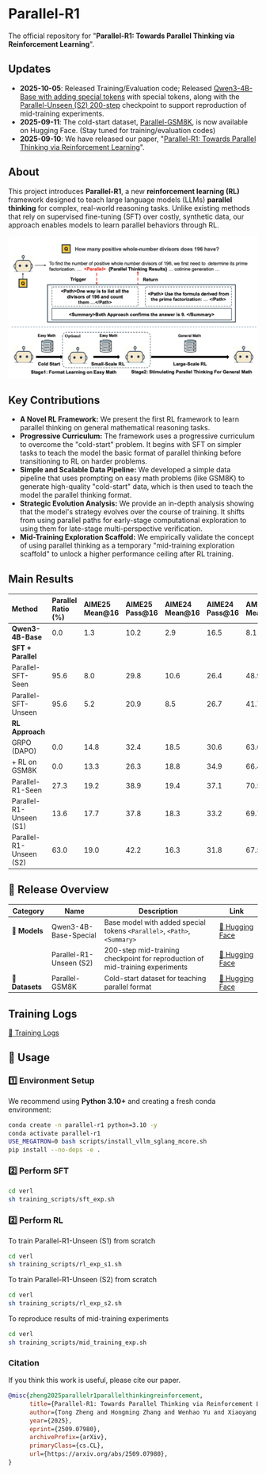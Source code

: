 
# **Parallel-R1**
The official repository for "**Parallel-R1: Towards Parallel Thinking via Reinforcement Learning**".

## **Updates**
* **2025-10-05**: Released Training/Evaluation code; Released [Qwen3-4B-Base with adding special tokens](https://huggingface.co/Parallel-R1) with special tokens, along with the [Parallel-Unseen (S2) 200-step](https://huggingface.co/Parallel-R1) checkpoint to support reproduction of mid-training experiments.
* **2025-09-11**: The cold-start dataset, [Parallel-GSM8K](https://huggingface.co/Parallel-R1), is now available on Hugging Face. (Stay tuned for training/evaluation codes)
* **2025-09-10**: We have released our paper, "[Parallel-R1: Towards Parallel Thinking via Reinforcement Learning](https://arxiv.org/abs/2509.07980)".

## **About**
This project introduces **Parallel-R1**, a new **reinforcement learning (RL)** framework designed to teach large language models (LLMs) **parallel thinking** for complex, real-world reasoning tasks. Unlike existing methods that rely on supervised fine-tuning (SFT) over costly, synthetic data, our approach enables models to learn parallel behaviors through RL.

![Parallel-R1框架图](./fig/framework.jpg)

## **Key Contributions**

* **A Novel RL Framework:** We present the first RL framework to learn parallel thinking on general mathematical reasoning tasks.
* **Progressive Curriculum:** The framework uses a progressive curriculum to overcome the "cold-start" problem. It begins with SFT on simpler tasks to teach the model the basic format of parallel thinking before transitioning to RL on harder problems.
* **Simple and Scalable Data Pipeline:** We developed a simple data pipeline that uses prompting on easy math problems (like GSM8K) to generate high-quality "cold-start" data, which is then used to teach the model the parallel thinking format.
* **Strategic Evolution Analysis:** We provide an in-depth analysis showing that the model's strategy evolves over the course of training. It shifts from using parallel paths for early-stage computational exploration to using them for late-stage multi-perspective verification.
* **Mid-Training Exploration Scaffold:** We empirically validate the concept of using parallel thinking as a temporary "mid-training exploration scaffold" to unlock a higher performance ceiling after RL training.

## **Main Results**

| Method | Parallel Ratio (%) | AIME25 Mean@16 | AIME25 Pass@16 | AIME24 Mean@16 | AIME24 Pass@16 | AMC23 Mean@16 | AMC23 Pass@16 | MATH Mean@1 | Avg. |
| :--- | :--- | :--- | :--- | :--- | :--- | :--- | :--- | :--- | :--- |
| **Qwen3-4B-Base** | 0.0 | 1.3 | 10.2 | 2.9 | 16.5 | 8.1 | 51.2 | 13.9 | 6.6 |
| **SFT + Parallel** | | | | | | | | | |
| Parallel-SFT-Seen | 95.6 | 8.0 | 29.8 | 10.6 | 26.4 | 48.9 | 79.2 | 76.6 | 36.0 |
| Parallel-SFT-Unseen | 95.6 | 5.2 | 20.9 | 8.5 | 26.7 | 41.7 | 80.1 | 71.5 | 31.7 |
| **RL Approach** | | | | | | | | | |
| GRPO (DAPO) | 0.0 | 14.8 | 32.4 | 18.5 | 30.6 | 63.6 | 85.1 | 83.5 | 45.1 |
| + RL on GSM8K | 0.0 | 13.3 | 26.3 | 18.8 | 34.9 | 66.4 | 82.2 | 82.6 | 45.3 |
| Parallel-R1-Seen | 27.3 | 19.2 | 38.9 | 19.4 | 37.1 | 70.5 | 85.0 | 86.7 | 48.9 |
| Parallel-R1-Unseen (S1) | 13.6 | 17.7 | 37.8 | 18.3 | 33.2 | 69.7 | 88.9 | 82.6 | 47.1 |
| Parallel-R1-Unseen (S2) | 63.0 | 19.0 | 42.2 | 16.3 | 31.8 | 67.5 | 91.5 | 84.5 | 46.8 |


## 🧱 Release Overview

| Category | Name | Description | Link |
|-----------|------|--------------|------|
| 🧠 **Models** | Qwen3-4B-Base-Special | Base model with added special tokens `<Parallel>`, `<Path>`, `<Summary>` | [🤗 Hugging Face](https://huggingface.co/Parallel-R1) |
|  | Parallel-R1-Unseen (S2) | 200-step mid-training checkpoint for reproduction of mid-training experiments| [🤗 Hugging Face](https://huggingface.co/Parallel-R1) |
| 📘 **Datasets** | Parallel-GSM8K | Cold-start dataset for teaching parallel format | [🤗 Hugging Face](https://huggingface.co/Parallel-R1) |

##  Training Logs



[🤗 Training Logs](https://api.wandb.ai/links/logical_reasoning/a538trv4)


## 🚀 Usage

### **1️⃣ Environment Setup**

We recommend using **Python 3.10+** and creating a fresh conda environment:

```bash
conda create -n parallel-r1 python=3.10 -y
conda activate parallel-r1
USE_MEGATRON=0 bash scripts/install_vllm_sglang_mcore.sh
pip install --no-deps -e .
```

### **2️⃣ Perform SFT**

```bash
cd verl
sh training_scripts/sft_exp.sh
```

### **2️⃣ Perform RL**
To train Parallel-R1-Unseen (S1) from scratch 
```bash
cd verl
sh training_scripts/rl_exp_s1.sh
```
To train Parallel-R1-Unseen (S2) from scratch 
```bash
cd verl
sh training_scripts/rl_exp_s2.sh
```

To reproduce results of mid-training experiments
```bash
cd verl
sh training_scripts/mid_training_exp.sh
```


### Citation

If you think this work is useful, please cite our paper.

```bibtex
@misc{zheng2025parallelr1parallelthinkingreinforcement,
      title={Parallel-R1: Towards Parallel Thinking via Reinforcement Learning}, 
      author={Tong Zheng and Hongming Zhang and Wenhao Yu and Xiaoyang Wang and Xinyu Yang and Runpeng Dai and Rui Liu and Huiwen Bao and Chengsong Huang and Heng Huang and Dong Yu},
      year={2025},
      eprint={2509.07980},
      archivePrefix={arXiv},
      primaryClass={cs.CL},
      url={https://arxiv.org/abs/2509.07980}, 
}

